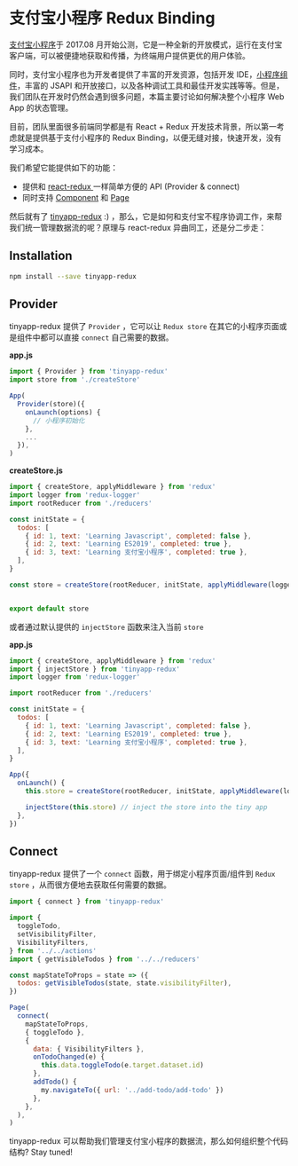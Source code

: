 # 支付宝小程序 Redux Binding

[支付宝小程序](https://mini.open.alipay.com/channel/miniIndex.htm)于 2017.08 月开始公测，它是一种全新的开放模式，运行在支付宝客户端，可以被便捷地获取和传播，为终端用户提供更优的用户体验。

同时，支付宝小程序也为开发者提供了丰富的开发资源，包括开发 IDE，[小程序组件](https://docs.alipay.com/mini/component/overview)，丰富的 JSAPI 和开放接口，以及各种调试工具和最佳开发实践等等。但是，我们团队在开发时仍然会遇到很多问题，本篇主要讨论如何解决整个小程序 Web App 的状态管理。

目前，团队里面很多前端同学都是有 React + Redux 开发技术背景，所以第一考虑就是提供基于支付小程序的 Redux Binding，以便无缝对接，快速开发，没有学习成本。

我们希望它能提供如下的功能：

* 提供和 [react-redux ](https://github.com/reduxjs/react-redux)一样简单方便的 API (Provider & connect)
* 同时支持 [Component](https://docs.alipay.com/mini/framework/custom-component-overview) 和  [Page](https://docs.alipay.com/mini/framework/page)

然后就有了 [tinyapp-redux](https://github.com/starandtina/tinyapp-redux) :) ，那么，它是如何和支付宝不程序协调工作，来帮我们统一管理数据流的呢？原理与 react-redux 异曲同工，还是分二步走：

## Installation
```bash
npm install --save tinyapp-redux
```

## Provider
tinyapp-redux 提供了 `Provider` ，它可以让 `Redux store` 在其它的小程序页面或是组件中都可以直接 `connect` 自己需要的数据。

__app.js__
```javascript
import { Provider } from 'tinyapp-redux'
import store from './createStore'

App(
  Provider(store)({
    onLaunch(options) {
      // 小程序初始化
    },
    ...
  }),
)
```

__createStore.js__ 
```javascript
import { createStore, applyMiddleware } from 'redux'
import logger from 'redux-logger'
import rootReducer from './reducers'

const initState = {
  todos: [
    { id: 1, text: 'Learning Javascript', completed: false },
    { id: 2, text: 'Learning ES2019', completed: true },
    { id: 3, text: 'Learning 支付宝小程序', completed: true },
  ],
}

const store = createStore(rootReducer, initState, applyMiddleware(logger))


export default store
```

或者通过默认提供的 `injectStore` 函数来注入当前 `store`

__app.js__
```javascript
import { createStore, applyMiddleware } from 'redux'
import { injectStore } from 'tinyapp-redux'
import logger from 'redux-logger'

import rootReducer from './reducers'

const initState = {
  todos: [
    { id: 1, text: 'Learning Javascript', completed: false },
    { id: 2, text: 'Learning ES2019', completed: true },
    { id: 3, text: 'Learning 支付宝小程序', completed: true },
  ],
}

App({
  onLaunch() {
    this.store = createStore(rootReducer, initState, applyMiddleware(logger))

    injectStore(this.store) // inject the store into the tiny app
  },
})
```

## Connect
tinyapp-redux 提供了一个 `connect` 函数，用于绑定小程序页面/组件到 `Redux store` ，从而很方便地去获取任何需要的数据。

```javascript
import { connect } from 'tinyapp-redux'

import {
  toggleTodo,
  setVisibilityFilter,
  VisibilityFilters,
} from '../../actions'
import { getVisibleTodos } from '../../reducers'

const mapStateToProps = state => ({
  todos: getVisibleTodos(state, state.visibilityFilter),
})

Page(
  connect(
    mapStateToProps,
    { toggleTodo },
    {
      data: { VisibilityFilters },
      onTodoChanged(e) {
        this.data.toggleTodo(e.target.dataset.id)
      },
      addTodo() {
        my.navigateTo({ url: '../add-todo/add-todo' })
      },
    },
  ),
)
```

tinyapp-redux 可以帮助我们管理支付宝小程序的数据流，那么如何组织整个代码结构? Stay tuned!

